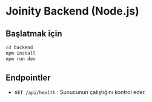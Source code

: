 # Joinity Backend (Node.js)

## Başlatmak için

```bash
cd backend
npm install
npm run dev
```

## Endpointler
- `GET /api/health` : Sunucunun çalıştığını kontrol eder.
